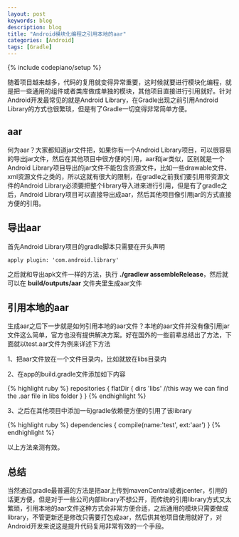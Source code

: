 ```yaml
---
layout: post
keywords: blog
description: blog
title: "Android模块化编程之引用本地的aar"
categories: [Android]
tags: [Gradle]
---
```

{% include codepiano/setup %}

随着项目越来越多，代码的复用就变得异常重要，这时候就要进行模块化编程，就是把一些通用的组件或者类库做成单独的模块，其他项目直接进行引用就好。针对Android开发最常见的就是Android Library，在Gradle出现之前引用Android Library的方式也很繁琐，但是有了Gradle一切变得非常简单方便。

## aar

何为aar？大家都知道jar文件把，如果你有一个Android Library项目，可以很容易的导出jar文件，然后在其他项目中很方便的引用，aar和jar类似，区别就是一个Android Library项目导出的jar文件不能包含资源文件，比如一些drawable文件、xml资源文件之类的，所以这就有很大的限制，在gradle之前我们要引用带资源文件的Android Library必须要把整个library导入进来进行引用，但是有了gradle之后，Android Library项目可以直接导出成aar，然后其他项目像引用jar的方式直接方便的引用。

## 导出aar

首先Android Library项目的gradle脚本只需要在开头声明

    apply plugin: 'com.android.library'

之后就和导出apk文件一样的方法，执行 **./gradlew assembleRelease**，然后就可以在 **build/outputs/aar** 文件夹里生成aar文件

## 引用本地的aar

生成aar之后下一步就是如何引用本地的aar文件？本地的aar文件并没有像引用jar文件这么简单，官方也没有提供解决方案。好在国外的一些前辈总结出了方法，下面就以test.aar文件为例来详述下方法

1、把aar文件放在一个文件目录内，比如就放在libs目录内

2、在app的build.gradle文件添加如下内容

{% highlight ruby %}
repositories {
    flatDir {
        dirs 'libs' //this way we can find the .aar file in libs folder
    }
}
{% endhighlight %}

3、之后在其他项目中添加一句gradle依赖便方便的引用了该library

{% highlight ruby %}
dependencies {
    compile(name:'test', ext:'aar')
}
{% endhighlight %}

以上方法亲测有效。

## 总结

当然通过gradle最普遍的方法是把aar上传到mavenCentral或者jcenter，引用的话更方便，但是对于一些公司内部library不想公开，而传统的引用library方式又太繁琐，引用本地的aar文件这种方式会非常方便合适，之后通用的模块只需要做成library，不管更新还是修改只需要打包成aar，然后供其他项目使用就好了，对Android开发来说这是提升代码复用非常有效的一个手段。
